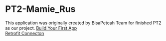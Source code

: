 # PT2-Mamie_Rus
This application was originally created by BisaPetcah Team for finished PT2 as our project.
<a href="https://developer.android.com/training/basics/firstapp" target="First_Build">Build Your First App</a>
<br/>
<a href="https://square.github.io/retrofit/" target="Retrofit_Build">Retrofit Connecton</a>
